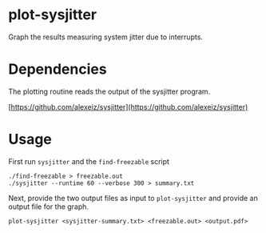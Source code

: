 # plot-sysjitter

Graph the results measuring system jitter due to interrupts.

# Dependencies

The plotting routine reads the output of the sysjitter program.

[https://github.com/alexeiz/sysjitter](https://github.com/alexeiz/sysjitter)

# Usage

First run `sysjitter` and the `find-freezable` script
```shell
./find-freezable > freezable.out
./sysjitter --runtime 60 --verbose 300 > summary.txt
```

Next, provide the two output files as input to `plot-sysjitter` and provide an output file for the graph.

```shell
plot-sysjitter <sysjitter-summary.txt> <freezable.out> <output.pdf>
```
